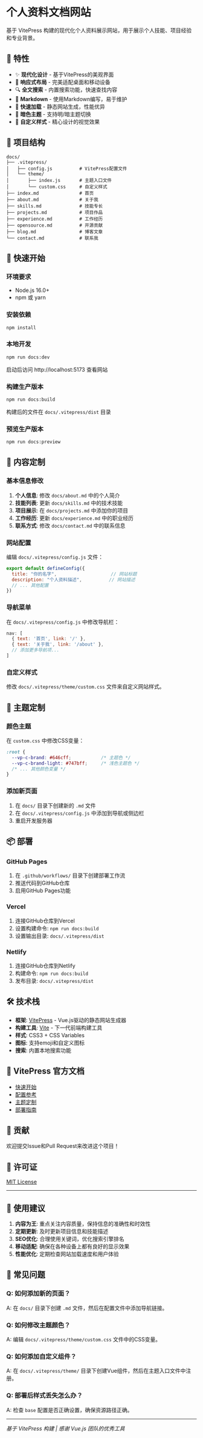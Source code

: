 # 个人资料文档网站

基于 VitePress 构建的现代化个人资料展示网站，用于展示个人技能、项目经验和专业背景。

## 🌟 特性

- ✨ **现代化设计** - 基于VitePress的美观界面
- 📱 **响应式布局** - 完美适配桌面和移动设备
- 🔍 **全文搜索** - 内置搜索功能，快速查找内容
- 📝 **Markdown** - 使用Markdown编写，易于维护
- 🚀 **快速加载** - 静态网站生成，性能优异
- 🌙 **暗色主题** - 支持明/暗主题切换
- 🎨 **自定义样式** - 精心设计的视觉效果

## 📁 项目结构

```
docs/
├── .vitepress/
│   ├── config.js          # VitePress配置文件
│   └── theme/
│       ├── index.js       # 主题入口文件
│       └── custom.css     # 自定义样式
├── index.md               # 首页
├── about.md               # 关于我
├── skills.md              # 技能专长
├── projects.md            # 项目作品
├── experience.md          # 工作经历
├── opensource.md          # 开源贡献
├── blog.md                # 博客文章
└── contact.md             # 联系我
```

## 🚀 快速开始

### 环境要求

- Node.js 16.0+
- npm 或 yarn

### 安装依赖

```bash
npm install
```

### 本地开发

```bash
npm run docs:dev
```

启动后访问 http://localhost:5173 查看网站

### 构建生产版本

```bash
npm run docs:build
```

构建后的文件在 `docs/.vitepress/dist` 目录

### 预览生产版本

```bash
npm run docs:preview
```

## 📝 内容定制

### 基本信息修改

1. **个人信息**: 修改 `docs/about.md` 中的个人简介
2. **技能列表**: 更新 `docs/skills.md` 中的技术技能
3. **项目展示**: 在 `docs/projects.md` 中添加你的项目
4. **工作经历**: 更新 `docs/experience.md` 中的职业经历
5. **联系方式**: 修改 `docs/contact.md` 中的联系信息

### 网站配置

编辑 `docs/.vitepress/config.js` 文件：

```javascript
export default defineConfig({
  title: "你的名字",                    // 网站标题
  description: "个人资料描述",          // 网站描述
  // ... 其他配置
})
```

### 导航菜单

在 `docs/.vitepress/config.js` 中修改导航栏：

```javascript
nav: [
  { text: '首页', link: '/' },
  { text: '关于我', link: '/about' },
  // 添加更多导航项...
]
```

### 自定义样式

修改 `docs/.vitepress/theme/custom.css` 文件来自定义网站样式。

## 🎨 主题定制

### 颜色主题

在 `custom.css` 中修改CSS变量：

```css
:root {
  --vp-c-brand: #646cff;           /* 主题色 */
  --vp-c-brand-light: #747bff;     /* 浅色主题色 */
  /* ... 其他颜色变量 */
}
```

### 添加新页面

1. 在 `docs/` 目录下创建新的 `.md` 文件
2. 在 `docs/.vitepress/config.js` 中添加到导航或侧边栏
3. 重启开发服务器

## 📦 部署

### GitHub Pages

1. 在 `.github/workflows/` 目录下创建部署工作流
2. 推送代码到GitHub仓库
3. 启用GitHub Pages功能

### Vercel

1. 连接GitHub仓库到Vercel
2. 设置构建命令: `npm run docs:build`
3. 设置输出目录: `docs/.vitepress/dist`

### Netlify

1. 连接GitHub仓库到Netlify
2. 构建命令: `npm run docs:build`
3. 发布目录: `docs/.vitepress/dist`

## 🛠️ 技术栈

- **框架**: [VitePress](https://vitepress.dev/) - Vue.js驱动的静态网站生成器
- **构建工具**: [Vite](https://vitejs.dev/) - 下一代前端构建工具
- **样式**: CSS3 + CSS Variables
- **图标**: 支持emoji和自定义图标
- **搜索**: 内置本地搜索功能

## 📖 VitePress 官方文档

- [快速开始](https://vitepress.dev/zh/guide/getting-started)
- [配置参考](https://vitepress.dev/zh/reference/site-config)
- [主题定制](https://vitepress.dev/zh/guide/extending-default-theme)
- [部署指南](https://vitepress.dev/zh/guide/deploy)

## 🤝 贡献

欢迎提交Issue和Pull Request来改进这个项目！

## 📄 许可证

[MIT License](LICENSE)

---

## 🎯 使用建议

1. **内容为王**: 重点关注内容质量，保持信息的准确性和时效性
2. **定期更新**: 及时更新项目信息和技能描述
3. **SEO优化**: 合理使用关键词，优化搜索引擎排名
4. **移动适配**: 确保在各种设备上都有良好的显示效果
5. **性能优化**: 定期检查网站加载速度和用户体验

## 🔧 常见问题

### Q: 如何添加新的页面？
A: 在 `docs/` 目录下创建 `.md` 文件，然后在配置文件中添加导航链接。

### Q: 如何修改主题颜色？
A: 编辑 `docs/.vitepress/theme/custom.css` 文件中的CSS变量。

### Q: 如何添加自定义组件？
A: 在 `docs/.vitepress/theme/` 目录下创建Vue组件，然后在主题入口文件中注册。

### Q: 部署后样式丢失怎么办？
A: 检查 `base` 配置是否正确设置，确保资源路径正确。

---

*基于 VitePress 构建 | 感谢 Vue.js 团队的优秀工具*
